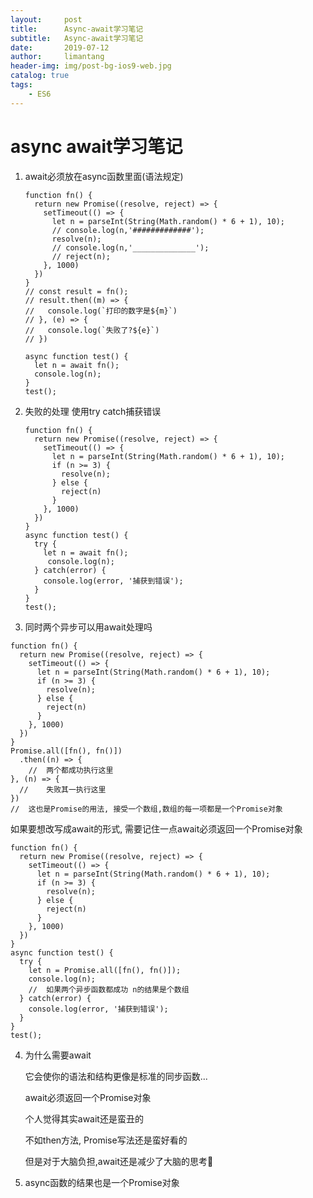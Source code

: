 ```yaml
---
layout:     post
title:      Async-await学习笔记
subtitle:   Async-await学习笔记
date:       2019-07-12
author:     limantang
header-img: img/post-bg-ios9-web.jpg
catalog: true
tags:
    - ES6
---
```

# async await学习笔记

1. await必须放在async函数里面(语法规定)

   ```tsx
   function fn() {
     return new Promise((resolve, reject) => {
       setTimeout(() => {
         let n = parseInt(String(Math.random() * 6 + 1), 10);
         // console.log(n,'#############');
         resolve(n);
         // console.log(n,'______________');
         // reject(n);
       }, 1000)
     })
   }
   // const result = fn();
   // result.then((m) => {
   //   console.log(`打印的数字是${m}`)
   // }, (e) => {
   //   console.log(`失败了?${e}`)
   // })
   
   async function test() {
     let n = await fn();
     console.log(n);
   }
   test();
   ```

2. 失败的处理 使用try catch捕获错误

   ```tsx
   function fn() {
     return new Promise((resolve, reject) => {
       setTimeout(() => {
         let n = parseInt(String(Math.random() * 6 + 1), 10);
         if (n >= 3) {
           resolve(n);
         } else {
           reject(n)
         }
       }, 1000)
     })
   }
   async function test() {
     try {
       let n = await fn();
     	console.log(n);
     } catch(error) {
       console.log(error, '捕获到错误');
     }
   }
   test();
   ```

3. 同时两个异步可以用await处理吗

```tsx
function fn() {
  return new Promise((resolve, reject) => {
    setTimeout(() => {
      let n = parseInt(String(Math.random() * 6 + 1), 10);
      if (n >= 3) {
        resolve(n);
      } else {
        reject(n)
      }
    }, 1000)
  })
}
Promise.all([fn(), fn()])
  .then((n) => {
  	//	两个都成功执行这里
}, (n) => {
  //	失败其一执行这里
})
//	这也是Promise的用法, 接受一个数组,数组的每一项都是一个Promise对象
```

如果要想改写成await的形式, 需要记住一点await必须返回一个Promise对象

```tsx
function fn() {
  return new Promise((resolve, reject) => {
    setTimeout(() => {
      let n = parseInt(String(Math.random() * 6 + 1), 10);
      if (n >= 3) {
        resolve(n);
      } else {
        reject(n)
      }
    }, 1000)
  })
}
async function test() {
  try {
    let n = Promise.all([fn(), fn()]);
  	console.log(n);
    //	如果两个异步函数都成功 n的结果是个数组
  } catch(error) {
    console.log(error, '捕获到错误');
  }
}
test();
```

4. 为什么需要await

   它会使你的语法和结构更像是标准的同步函数...

   await必须返回一个Promise对象

   个人觉得其实await还是蛮丑的

   不如then方法, Promise写法还是蛮好看的

   但是对于大脑负担,await还是减少了大脑的思考🤔

5. async函数的结果也是一个Promise对象